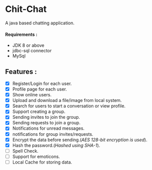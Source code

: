 # Chit-Chat
A java based chatting application.

#### Requirements :
- JDK 8 or above
- jdbc-sql connector
- MySql

## Features :
- [x] Register/Login for each user.
- [x] Profile page for each user.
- [x] Show online users.
- [x] Upload and download a file/image from local system.
- [x] Search for users to start a conversation or view profile.
- [x] Support creating a group.
- [x] Sending invites to join the group.
- [x] Sending requests to join a group.
- [x] Notifications for unread messages.
- [x] notifications for group invites/requests.
- [x] Encrypt the data before sending.(*AES 128-bit encryption is used*).
- [x] Hash the password.(*Hashed using SHA-1*).
- [ ] Spell Check.
- [ ] Support for emoticons.
- [ ] Local Cache for storing data.
